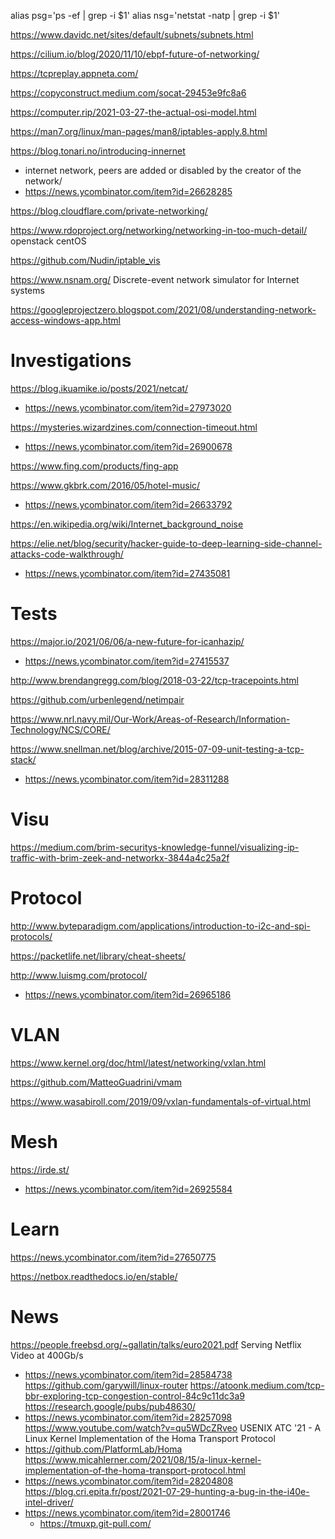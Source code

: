 alias psg='ps -ef | grep -i $1'
alias nsg='netstat -natp | grep -i $1'

https://www.davidc.net/sites/default/subnets/subnets.html

https://cilium.io/blog/2020/11/10/ebpf-future-of-networking/

https://tcpreplay.appneta.com/

https://copyconstruct.medium.com/socat-29453e9fc8a6

https://computer.rip/2021-03-27-the-actual-osi-model.html

https://man7.org/linux/man-pages/man8/iptables-apply.8.html


https://blog.tonari.no/introducing-innernet
  * internet network, peers are added or disabled by the creator of the network/
  * https://news.ycombinator.com/item?id=26628285

https://blog.cloudflare.com/private-networking/

https://www.rdoproject.org/networking/networking-in-too-much-detail/ openstack centOS

https://github.com/Nudin/iptable_vis

https://www.nsnam.org/ Discrete-event network simulator for Internet systems

https://googleprojectzero.blogspot.com/2021/08/understanding-network-access-windows-app.html

# Investigations

https://blog.ikuamike.io/posts/2021/netcat/
* https://news.ycombinator.com/item?id=27973020

https://mysteries.wizardzines.com/connection-timeout.html
* https://news.ycombinator.com/item?id=26900678

https://www.fing.com/products/fing-app

https://www.gkbrk.com/2016/05/hotel-music/
*  https://news.ycombinator.com/item?id=26633792

https://en.wikipedia.org/wiki/Internet_background_noise

https://elie.net/blog/security/hacker-guide-to-deep-learning-side-channel-attacks-code-walkthrough/
* https://news.ycombinator.com/item?id=27435081



# Tests
https://major.io/2021/06/06/a-new-future-for-icanhazip/
* https://news.ycombinator.com/item?id=27415537

http://www.brendangregg.com/blog/2018-03-22/tcp-tracepoints.html

https://github.com/urbenlegend/netimpair

https://www.nrl.navy.mil/Our-Work/Areas-of-Research/Information-Technology/NCS/CORE/

https://www.snellman.net/blog/archive/2015-07-09-unit-testing-a-tcp-stack/
* https://news.ycombinator.com/item?id=28311288

# Visu
https://medium.com/brim-securitys-knowledge-funnel/visualizing-ip-traffic-with-brim-zeek-and-networkx-3844a4c25a2f

# Protocol
http://www.byteparadigm.com/applications/introduction-to-i2c-and-spi-protocols/

https://packetlife.net/library/cheat-sheets/

http://www.luismg.com/protocol/
* https://news.ycombinator.com/item?id=26965186

# VLAN
https://www.kernel.org/doc/html/latest/networking/vxlan.html

https://github.com/MatteoGuadrini/vmam

https://www.wasabiroll.com/2019/09/vxlan-fundamentals-of-virtual.html

# Mesh
https://irde.st/
* https://news.ycombinator.com/item?id=26925584

# Learn
https://news.ycombinator.com/item?id=27650775

https://netbox.readthedocs.io/en/stable/

# News
https://people.freebsd.org/~gallatin/talks/euro2021.pdf Serving Netflix Video at 400Gb/s
* https://news.ycombinator.com/item?id=28584738
https://github.com/garywill/linux-router
https://atoonk.medium.com/tcp-bbr-exploring-tcp-congestion-control-84c9c11dc3a9
https://research.google/pubs/pub48630/
* https://news.ycombinator.com/item?id=28257098
https://www.youtube.com/watch?v=qu5WDcZRveo USENIX ATC '21 - A Linux Kernel Implementation of the Homa Transport Protocol
* https://github.com/PlatformLab/Homa
https://www.micahlerner.com/2021/08/15/a-linux-kernel-implementation-of-the-homa-transport-protocol.html
* https://news.ycombinator.com/item?id=28204808
https://blog.cri.epita.fr/post/2021-07-29-hunting-a-bug-in-the-i40e-intel-driver/
* https://news.ycombinator.com/item?id=28001746
  * https://tmuxp.git-pull.com/



